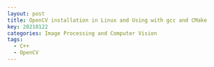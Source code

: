 ```yaml
---
layout: post
title: OpenCV installation in Linux and Using with gcc and CMake
key: 20210122
categories: Image Processing and Computer Vision
tags:
  - C++
  - OpenCV
---
```


